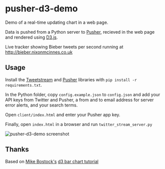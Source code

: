 # pusher-d3-demo

Demo of a real-time updating chart in a web page.

Data is pushed from a Python server to [Pusher](http://pusher.com/), recieved in the web page and rendered using [D3.js](http://mbostock.github.com/d3/).

Live tracker showing Bieber tweets per second running at http://bieber.nixonmcinnes.co.uk

## Usage

Install the [Tweetstream](http://pypi.python.org/pypi/tweetstream) and [Pusher](https://github.com/pusher/pusher_client_python) libraries with `pip install -r requirements.txt`.

In the Python folder, copy `config.example.json` to `config.json` and add your API keys from Twitter and Pusher, a from and to email address for server error alerts, and your search terms.

Open `client/index.html` and enter your Pusher app key.

Finally, open `index.html` in a browser and run `twitter_stream_server.py`

![pusher-d3-demo screenshot](http://i.imgur.com/YjcTil.png)

## Thanks

Based on [Mike Bostock's](http://bost.ocks.org/mike) [d3 bar chart tutorial](http://mbostock.github.com/d3/tutorial/bar-2.html)
